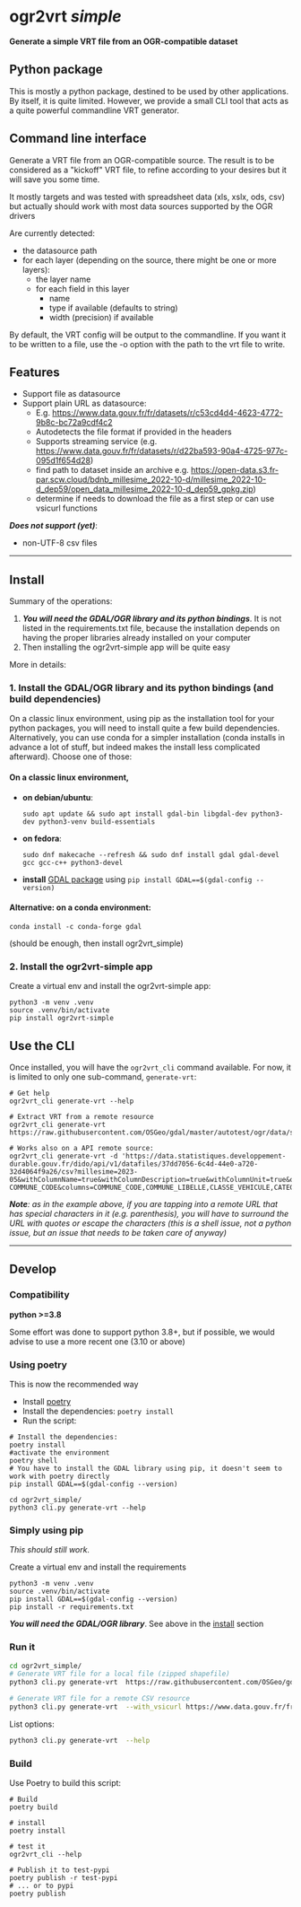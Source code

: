 # ogr2vrt *simple*
**Generate a simple VRT file from an OGR-compatible dataset**

## Python package
This is mostly a python package, destined to be used by other applications. By itself, it is quite limited. However, we provide a small CLI tool that acts as a quite powerful commandline VRT generator.

## Command line interface
Generate a VRT file from an OGR-compatible source.
The result is to be considered as a "kickoff" VRT file, to refine according to your desires
but it will save you some time.

It mostly targets and was tested with spreadsheet data (xls, xslx, ods, csv) but actually should work with most data sources supported by the OGR drivers

Are currently detected:
- the datasource path
- for each layer (depending on the source, there might be one or more layers):
  - the layer name
  - for each field in this layer
    - name
    - type if available (defaults to string)
    - width (precision) if available

By default, the VRT config will be output to the commandline. If you want it to be written to a file, use the -o option 
with the path to the vrt file to write.

## Features
- Support file as datasource
- Support plain URL as datasource:
  - E.g. https://www.data.gouv.fr/fr/datasets/r/c53cd4d4-4623-4772-9b8c-bc72a9cdf4c2
  - Autodetects the file format if provided in the headers
  - Supports streaming service (e.g. https://www.data.gouv.fr/fr/datasets/r/d22ba593-90a4-4725-977c-095d1f654d28)
  - find path to dataset inside an archive e.g. https://open-data.s3.fr-par.scw.cloud/bdnb_millesime_2022-10-d/millesime_2022-10-d_dep59/open_data_millesime_2022-10-d_dep59_gpkg.zip)
  - determine if needs to download the file as a first step or can use vsicurl functions

**_Does not support (yet)_**:
- non-UTF-8 csv files

---

## Install
Summary of the operations:
1. _**You will need the GDAL/OGR library and its python bindings**_. It is not listed in the requirements.txt file, because the installation depends on having the proper libraries already installed on your computer
2. Then installing the ogr2vrt-simple app will be quite easy

More in details:
### 1. Install the GDAL/OGR library and its python bindings (and build dependencies)
On a classic linux environment, using pip as the installation tool for your python packages, you will need to install quite a few build dependencies. Alternatively, you can use conda for a simpler installation (conda installs in advance a lot of stuff, but indeed makes the install less complicated afterward). Choose one of those:
#### On a classic linux environment, 
- **on debian/ubuntu**: 
  ```
  sudo apt update && sudo apt install gdal-bin libgdal-dev python3-dev python3-venv build-essentials
  ```
- **on fedora**: 
  ```
  sudo dnf makecache --refresh && sudo dnf install gdal gdal-devel gcc gcc-c++ python3-devel
  ```
- **install** [GDAL package](https://pypi.org/project/GDAL/) using `pip install GDAL==$(gdal-config --version)`

#### Alternative: on a conda environment: 
```
conda install -c conda-forge gdal
```
(should be enough, then install ogr2vrt_simple)

### 2. Install the ogr2vrt-simple app
Create a virtual env and install the ogr2vrt-simple app:
```
python3 -m venv .venv
source .venv/bin/activate
pip install ogr2vrt-simple
```

## Use the CLI
Once installed, you will have the `ogr2vrt_cli` command available. For now, it is limited to only one sub-command, `generate-vrt`:
```
# Get help
ogr2vrt_cli generate-vrt --help

# Extract VRT from a remote resource
ogr2vrt_cli generate-vrt https://raw.githubusercontent.com/OSGeo/gdal/master/autotest/ogr/data/shp/poly.zip

# Works also on a API remote source:
ogr2vrt_cli generate-vrt -d 'https://data.statistiques.developpement-durable.gouv.fr/dido/api/v1/datafiles/37dd7056-6c4d-44e0-a720-32d4064f9a26/csv?millesime=2023-05&withColumnName=true&withColumnDescription=true&withColumnUnit=true&orderBy=-COMMUNE_CODE&columns=COMMUNE_CODE,COMMUNE_LIBELLE,CLASSE_VEHICULE,CATEGORIE_VEHICULE,CARBURANT,CRITAIR,PARC_2011,PARC_2012,PARC_2013,PARC_2014,PARC_2015,PARC_2016,PARC_2017,PARC_2018,PARC_2019,PARC_2020,PARC_2021,PARC_2022&COMMUNE_CODE=contains%3A09241'
```

_**Note**: as in the example above, if you are tapping into a remote URL that has special characters in it (e.g. parenthesis), you will have to surround the URL with quotes or escape the characters (this is a shell issue, not a python issue, but an issue that needs to be taken care of anyway)_



---
## Develop
  
### Compatibility
**python >=3.8**

Some effort was done to support python 3.8+, but if possible, we would advise to use a more recent one (3.10 or above)

### Using poetry
This is now the recommended way

- Install [poetry](https://python-poetry.org/docs/#installation)
- Install the dependencies: `poetry install`
- Run the script:
```
# Install the dependencies: 
poetry install
#activate the environment
poetry shell 
# You have to install the GDAL library using pip, it doesn't seem to work with poetry directly
pip install GDAL==$(gdal-config --version)

cd ogr2vrt_simple/
python3 cli.py generate-vrt --help
```


### Simply using pip
_This should still work._ 

Create a virtual env and install the requirements
```
python3 -m venv .venv
source .venv/bin/activate
pip install GDAL==$(gdal-config --version)
pip install -r requirements.txt
```

_**You will need the GDAL/OGR library**_. See above in the [install](#install) section
      
### Run it
```bash
cd ogr2vrt_simple/
# Generate VRT file for a local file (zipped shapefile)
python3 cli.py generate-vrt  https://raw.githubusercontent.com/OSGeo/gdal/master/autotest/ogr/data/shp/poly.zip

# Generate VRT file for a remote CSV resource
python3 cli.py generate-vrt  --with_vsicurl https://www.data.gouv.fr/fr/datasets/r/c53cd4d4-4623-4772-9b8c-bc72a9cdf4c2
```

List options: 
```bash
python3 cli.py generate-vrt  --help
````

### Build

Use Poetry to build this script:
```
# Build
poetry build

# install 
poetry install

# test it
ogr2vrt_cli --help

# Publish it to test-pypi
poetry publish -r test-pypi
# ... or to pypi
poetry publish
```
